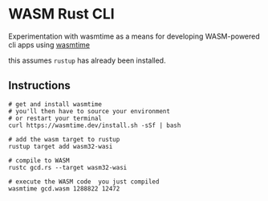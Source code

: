 # WASM Rust CLI
Experimentation with wasmtime as a means for developing WASM-powered cli apps using [wasmtime](https://docs.wasmtime.dev)

this assumes `rustup` has already been installed.


## Instructions
```
# get and install wasmtime
# you'll then have to source your environment
# or restart your terminal
curl https://wasmtime.dev/install.sh -sSf | bash

# add the wasm target to rustup
rustup target add wasm32-wasi

# compile to WASM
rustc gcd.rs --target wasm32-wasi

# execute the WASM code  you just compiled
wasmtime gcd.wasm 1288822 12472
```
